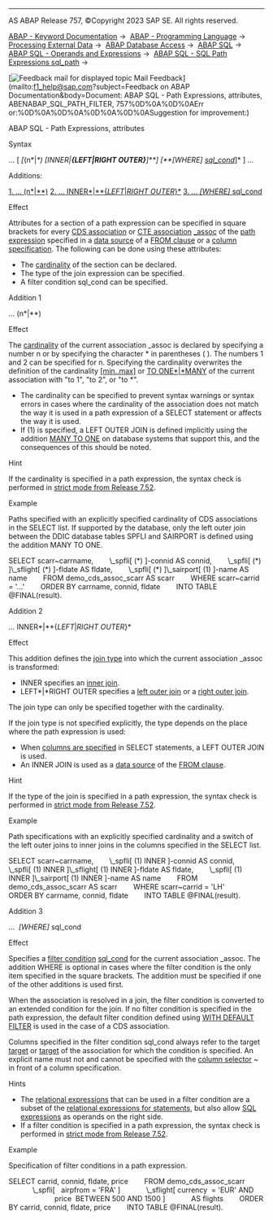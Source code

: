   

* * *

AS ABAP Release 757, ©Copyright 2023 SAP SE. All rights reserved.

[ABAP - Keyword Documentation](javascript:call_link\('abenabap.htm'\)) →  [ABAP - Programming Language](javascript:call_link\('abenabap_reference.htm'\)) →  [Processing External Data](javascript:call_link\('abenabap_language_external_data.htm'\)) →  [ABAP Database Access](javascript:call_link\('abendb_access.htm'\)) →  [ABAP SQL](javascript:call_link\('abenabap_sql.htm'\)) →  [ABAP SQL - Operands and Expressions](javascript:call_link\('abenabap_sql_operands.htm'\)) →  [ABAP SQL - SQL Path Expressions sql\_path](javascript:call_link\('abenabap_sql_path.htm'\)) → 

 [![](Mail.gif?object=Mail.gif&sap-language=EN "Feedback mail for displayed topic") Mail Feedback](mailto:f1_help@sap.com?subject=Feedback on ABAP Documentation&body=Document: ABAP SQL - Path Expressions, attributes, ABENABAP_SQL_PATH_FILTER, 757%0D%0A%0D%0AErr
or:%0D%0A%0D%0A%0D%0A%0D%0ASuggestion for improvement:)

ABAP SQL - Path Expressions, attributes

Syntax

... \[ *\[*(n*|*\*) *\[*INNER*|**{*LEFT*|*RIGHT OUTER*}**\]**\]* *\[**\[*WHERE*\]* [sql\_cond](javascript:call_link\('abenabap_sql_expr_logexp.htm'\))*\]* \] ...

Additions:

[1\. ... (n*|*\*)](#!ABAP_ADDITION_1@1@)
[2\. ... INNER*|**{*LEFT*|*RIGHT OUTER*}*](#!ABAP_ADDITION_2@2@)
[3\. ... *\[*WHERE*\]* sql\_cond](#!ABAP_ADDITION_3@3@)

Effect

Attributes for a section of a path expression can be specified in square brackets for every [CDS association](javascript:call_link\('abencds_association_glosry.htm'\) "Glossary Entry") or [CTE association](javascript:call_link\('abencte_association_glosry.htm'\) "Glossary Entry") [\_assoc](javascript:call_link\('abencds_association_glosry.htm'\) "Glossary Entry") of the [path expression](javascript:call_link\('abenabap_sql_path.htm'\)) specified in a [data source](javascript:call_link\('abapselect_data_source.htm'\)) of a [FROM clause](javascript:call_link\('abapfrom_clause.htm'\)) or a [column specification](javascript:call_link\('abenabap_sql_columns.htm'\)). The following can be done using these attributes:

-   The [cardinality](javascript:call_link\('abencardinality_glosry.htm'\) "Glossary Entry") of the section can be declared.
-   The type of the join expression can be specified.
-   A filter condition sql\_cond can be specified.

Addition 1   

... (n*|*\*)

Effect

The [cardinality](javascript:call_link\('abencardinality_glosry.htm'\) "Glossary Entry") of the current association \_assoc is declared by specifying a number n or by specifying the character \* in parentheses ( ). The numbers 1 and 2 can be specified for n. Specifying the cardinality overwrites the definition of the cardinality [\[min..max\]](javascript:call_link\('abencds_association_v2.htm'\)) or [TO ONE*|*MANY](javascript:call_link\('abapwith_associations_defining.htm'\)) of the current association with "to 1", "to 2", or "to \*".

-   The cardinality can be specified to prevent syntax warnings or syntax errors in cases where the cardinality of the association does not match the way it is used in a path expression of a SELECT statement or affects the way it is used.
-   If (1) is specified, a LEFT OUTER JOIN is defined implicitly using the addition [MANY TO ONE](javascript:call_link\('abapselect_join.htm'\)) on database systems that support this, and the consequences of this should be noted.

Hint

If the cardinality is specified in a path expression, the syntax check is performed in [strict mode from Release 7.52](javascript:call_link\('abenabap_sql_strictmode_752.htm'\)).

Example

Paths specified with an explicitly specified cardinality of CDS associations in the SELECT list. If supported by the database, only the left outer join between the DDIC database tables SPFLI and SAIRPORT is defined using the addition MANY TO ONE.

SELECT scarr~carrname,
       \\\_spfli\[ (\*) \]-connid AS connid,
       \\\_spfli\[ (\*) \]\\\_sflight\[ (\*) \]-fldate AS fldate,
       \\\_spfli\[ (\*) \]\\\_sairport\[ (1) \]-name AS name
       FROM demo\_cds\_assoc\_scarr AS scarr
       WHERE scarr~carrid = '...'
       ORDER BY carrname, connid, fldate
       INTO TABLE @FINAL(result).

Addition 2   

... INNER*|**{*LEFT*|*RIGHT OUTER*}*

Effect

This addition defines the [join type](javascript:call_link\('abenjoin_type_glosry.htm'\) "Glossary Entry") into which the current association \_assoc is transformed:

-   INNER specifies an [inner join](javascript:call_link\('abeninner_join_glosry.htm'\) "Glossary Entry").
-   LEFT*|*RIGHT OUTER specifies a [left outer join](javascript:call_link\('abenleft_outer_join_glosry.htm'\) "Glossary Entry") or a [right outer join](javascript:call_link\('abenright_outer_join_glosry.htm'\) "Glossary Entry").

The join type can only be specified together with the cardinality.

If the join type is not specified explicitly, the type depends on the place where the path expression is used:

-   When [columns are specified](javascript:call_link\('abenabap_sql_columns.htm'\)) in SELECT statements, a LEFT OUTER JOIN is used.
-   An INNER JOIN is used as a [data source](javascript:call_link\('abapselect_data_source.htm'\)) of the [FROM clause](javascript:call_link\('abapfrom_clause.htm'\)).

Hint

If the type of the join is specified in a path expression, the syntax check is performed in [strict mode from Release 7.52](javascript:call_link\('abenabap_sql_strictmode_752.htm'\)).

Example

Path specifications with an explicitly specified cardinality and a switch of the left outer joins to inner joins in the columns specified in the SELECT list.

SELECT scarr~carrname,
       \\\_spfli\[ (1) INNER \]-connid AS connid,
       \\\_spfli\[ (1) INNER \]\\\_sflight\[ (1) INNER \]-fldate AS fldate,
       \\\_spfli\[ (1) INNER \]\\\_sairport\[ (1) INNER \]-name AS name
       FROM demo\_cds\_assoc\_scarr AS scarr
       WHERE scarr~carrid = 'LH'
       ORDER BY carrname, connid, fldate
       INTO TABLE @FINAL(result).

Addition 3   

...  *\[*WHERE*\]* sql\_cond

Effect

Specifies a [filter condition](javascript:call_link\('abenfilter_condition_glosry.htm'\) "Glossary Entry") [sql\_cond](javascript:call_link\('abenabap_sql_expr_logexp.htm'\)) for the current association \_assoc. The addition WHERE is optional in cases where the filter condition is the only item specified in the square brackets. The addition must be specified if one of the other additions is used first.

When the association is resolved in a join, the filter condition is converted to an extended condition for the join. If no filter condition is specified in the path expression, the default filter condition defined using [WITH DEFAULT FILTER](javascript:call_link\('abencds_association_v2.htm'\)) is used in the case of a CDS association.

Columns specified in the filter condition sql\_cond always refer to the target [target](javascript:call_link\('abencds_association_v2.htm'\)) or [target](javascript:call_link\('abapwith_associations_defining.htm'\)) of the association for which the condition is specified. An explicit name must not and cannot be specified with the [column selector](javascript:call_link\('abentable_comp_selector_glosry.htm'\) "Glossary Entry") ~ in front of a column specification.

Hints

-   The [relational expressions](javascript:call_link\('abenabap_sql_expr_logexp.htm'\)) that can be used in a filter condition are a subset of the [relational expressions for statements](javascript:call_link\('abenabap_sql_stmt_logexp.htm'\)), but also allow [SQL expressions](javascript:call_link\('abapsql_expr.htm'\)) as operands on the right side.
-   If a filter condition is specified in a path expression, the syntax check is performed in [strict mode from Release 7.52](javascript:call_link\('abenabap_sql_strictmode_752.htm'\)).

Example

Specification of filter conditions in a path expression.

SELECT carrid, connid, fldate, price
       FROM demo\_cds\_assoc\_scarr
            \\\_spfli\[   airpfrom = 'FRA' \]
            \\\_sflight\[ currency  = 'EUR' AND
                       price  BETWEEN 500 AND 1500 \]
            AS flights
       ORDER BY carrid, connid, fldate, price
       INTO TABLE @FINAL(result).